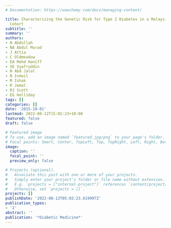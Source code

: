 ```yaml
---
# Documentation: https://wowchemy.com/docs/managing-content/

title: Characterizing the Genetic Risk for Type 2 Diabetes in a Malaysian Multi-Ethnic
  Cohort
subtitle: ''
summary: ''
authors:
- N Abdullah
- NA Abdul Murad
- J Attia
- C Oldmeadow
- EA Mohd Haniff
- SE Syafruddin
- N Abd Jalal
- N Ismail
- M Ishak
- R Jamal
- RJ Scott
- EG Holliday
tags: []
categories: []
date: '2015-10-01'
lastmod: 2022-08-12T15:02:23+10:00
featured: false
draft: false

# Featured image
# To use, add an image named `featured.jpg/png` to your page's folder.
# Focal points: Smart, Center, TopLeft, Top, TopRight, Left, Right, BottomLeft, Bottom, BottomRight.
image:
  caption: ''
  focal_point: ''
  preview_only: false

# Projects (optional).
#   Associate this post with one or more of your projects.
#   Simply enter your project's folder or file name without extension.
#   E.g. `projects = ["internal-project"]` references `content/project/deep-learning/index.md`.
#   Otherwise, set `projects = []`.
projects: []
publishDate: '2022-08-12T05:02:23.619997Z'
publication_types:
- '2'
abstract: ''
publication: '*Diabetic Medicine*'
---
```

